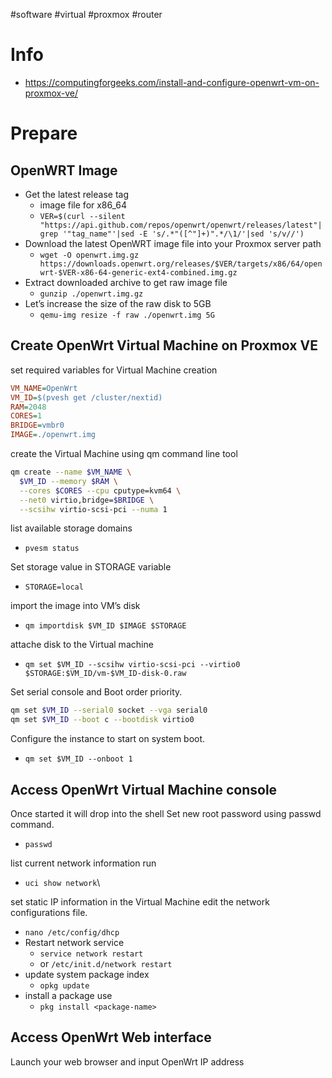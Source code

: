 #software #virtual #proxmox #router 

# Info
- https://computingforgeeks.com/install-and-configure-openwrt-vm-on-proxmox-ve/

# Prepare
## OpenWRT Image
- Get the latest release tag
	- image file for x86_64
	- `VER=$(curl --silent "https://api.github.com/repos/openwrt/openwrt/releases/latest"|grep '"tag_name"'|sed -E 's/.*"([^"]+)".*/\1/'|sed 's/v//')`
- Download the latest OpenWRT image file into your Proxmox server path
	- `wget -O openwrt.img.gz https://downloads.openwrt.org/releases/$VER/targets/x86/64/openwrt-$VER-x86-64-generic-ext4-combined.img.gz`
- Extract downloaded archive to get raw image file
	- `gunzip ./openwrt.img.gz`
- Let’s increase the size of the raw disk to 5GB
	- `qemu-img resize -f raw ./openwrt.img 5G`

## Create OpenWrt Virtual Machine on Proxmox VE
set required variables for Virtual Machine creation
```ini
VM_NAME=OpenWrt
VM_ID=$(pvesh get /cluster/nextid)
RAM=2048
CORES=1
BRIDGE=vmbr0
IMAGE=./openwrt.img
```

create the Virtual Machine using qm command line tool
```bash
qm create --name $VM_NAME \
  $VM_ID --memory $RAM \
  --cores $CORES --cpu cputype=kvm64 \
  --net0 virtio,bridge=$BRIDGE \
  --scsihw virtio-scsi-pci --numa 1
```

list available storage domains
- `pvesm status`

Set storage value in STORAGE variable
- `STORAGE=local`

import the image into VM’s disk
- `qm importdisk $VM_ID $IMAGE $STORAGE`

attache disk to the Virtual machine
- `qm set $VM_ID --scsihw virtio-scsi-pci --virtio0 $STORAGE:$VM_ID/vm-$VM_ID-disk-0.raw`

Set serial console and Boot order priority.
```bash
qm set $VM_ID --serial0 socket --vga serial0
qm set $VM_ID --boot c --bootdisk virtio0
```

Configure the instance to start on system boot.
- `qm set $VM_ID --onboot 1`

## Access OpenWrt Virtual Machine console
Once started it will drop into the shell
Set new root password using passwd command.
- `passwd`

list current network information run
- `uci show network`\

set static IP information in the Virtual Machine edit the network configurations file.
- `nano /etc/config/dhcp`
- Restart network service
	- `service network restart`
	- or `/etc/init.d/network restart`
- update system package index
	- `opkg update`
- install a package use
	- `pkg install <package-name>`

## Access OpenWrt Web interface
Launch your web browser and input OpenWrt IP address